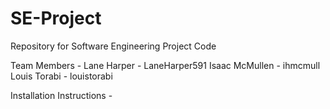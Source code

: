 # SE-Project
Repository for Software Engineering Project Code

Team Members - 
  Lane Harper - LaneHarper591
  Isaac McMullen - ihmcmull
  Louis Torabi - louistorabi

  Installation Instructions - 
  

